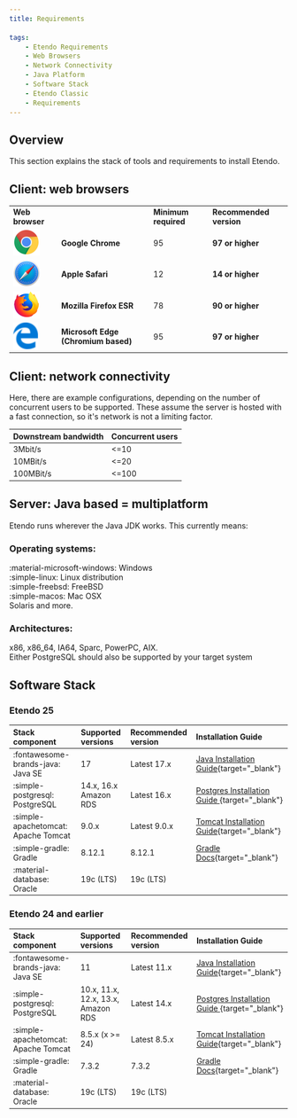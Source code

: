 ```yaml
---
title: Requirements

tags:
    - Etendo Requirements
    - Web Browsers
    - Network Connectivity
    - Java Platform
    - Software Stack
    - Etendo Classic
    - Requirements
---
```

## Overview

This section explains the stack of tools and requirements to install Etendo.

## Client: web browsers

|     |     |     |     |
| --- | --- | --- | --- |
| **Web browser** |     | **Minimum required** | **Recommended version** |
| ![Chrome logo.png](../assets/drive/mOCl2euDZU8wO2MedNIrplZBmdiqguZm86ab6e3RVnKM4B4uX3s0UMMf0FVPIYLYeHmFy8FHPMNsJ9nOX6rXZAo76IzmQSSPrrN2DgNiD3DrJIG2j25JRJvASy7yiBGzsJBRp2Cg.png) | **Google Chrome** | 95  | **97 or higher** |
| ![Safari icon large.png](../assets/drive/JVloGgFusza-4BFZ30Gjra-m_4Aknv5c3Y5vJEoYZ4B4HiEV09e6bMcnSfyImo7D7TJbgPRsIIUScqqatrJBW8SoMV7HmSe3q12JLmaEp7AIYT2FSuLrjcz2mnT3fQ6NCMWg0zAu.png) | **Apple Safari** | 12  | **14 or higher** |
| ![Firefox logo 2017.png](../assets/drive/p3EzTz7im_NXkvyXHa5aIk29Va-vEN-96NUPsPr1BLqnWL7AA6CuewRnASM9EfEyMxRmaGmq3pNHPbAqNy2ZJL6xAuEUtM5q10QXfcadnvVJwW7-ISmAZ9xNgbOSs3XwSDsppY1P.png) | **Mozilla Firefox ESR** | 78  | **90 or higher** |
| ![Microsoft Edge logo.png](../assets/drive/acUA_bLGo6j1tRenMx_zSRQddDaf2N86N0iL2cT5o5Om5Gc96_YzQ0HOZ_CdZAitgs1m6M24Nbk5cbs1Et2I0MrUPB1a5sapBINQg_4Jzg8C_aoCmS3-CaKmn8BItB4O25SvFpy6.png) | **Microsoft Edge (Chromium based)** | 95  | **97 or higher** |

## Client: network connectivity

Here, there are example configurations, depending on the number of concurrent users to be supported. These assume the server is hosted with a fast connection, so it's network is not a limiting factor.

| Downstream bandwidth | Concurrent users |
| --- | --- |
| 3Mbit/s | <=10 |
| 10MBit/s | <=20 |
| 100MBit/s | <=100 |

## Server: Java based = multiplatform

Etendo runs wherever the Java JDK works. This currently means:

### Operating systems:
:material-microsoft-windows:  Windows <br>
:simple-linux:  Linux distribution <br>
:simple-freebsd:  FreeBSD <br>
:simple-macos:  Mac OSX <br>
Solaris and more.  <br>

### Architectures:
x86, x86\_64, IA64, Sparc, PowerPC, AIX.  
Either PostgreSQL should also be supported by your target system

## Software Stack

### Etendo 25

| Stack component | Supported versions | Recommended version | Installation Guide |
| :--- | :--- | :--- | :--- |
| :fontawesome-brands-java:  Java SE | 17  | Latest 17.x | [Java Installation Guide](https://www.oracle.com/java/technologies/downloads/#java17){target="_blank"} |
| :simple-postgresql:  PostgreSQL | 14.x, 16.x Amazon RDS | Latest 16.x | [Postgres Installation Guide ](https://www.postgresql.org/download/){target="_blank"} |
| :simple-apachetomcat:  Apache Tomcat | 9.0.x | Latest 9.0.x | [Tomcat Installation Guide](https://tomcat.apache.org/download-90.cgi){target="_blank"} |
| :simple-gradle:  Gradle | 8.12.1 | 8.12.1 | [Gradle Docs](https://docs.gradle.org/8.12.1){target="_blank"} |
| :material-database:  Oracle | 19c (LTS) | 19c (LTS) |

### Etendo 24 and earlier

| Stack component | Supported versions | Recommended version | Installation Guide |
| :--- | :--- | :--- | :--- |
| :fontawesome-brands-java:  Java SE | 11  | Latest 11.x | [Java Installation Guide](https://www.java.com/en/download/manual.jsp){target="_blank"} |
| :simple-postgresql:  PostgreSQL | 10.x, 11.x, 12.x, 13.x, Amazon RDS | Latest 14.x | [Postgres Installation Guide ](https://www.postgresql.org/download/){target="_blank"} |
| :simple-apachetomcat:  Apache Tomcat | 8.5.x (x >= 24) | Latest 8.5.x | [Tomcat Installation Guide](https://tomcat.apache.org/download-80.cgi){target="_blank"} |
| :simple-gradle:  Gradle | 7.3.2 | 7.3.2 | [Gradle Docs](https://docs.gradle.org/7.3.2){target="_blank"} |
| :material-database:  Oracle | 19c (LTS) | 19c (LTS) | |

